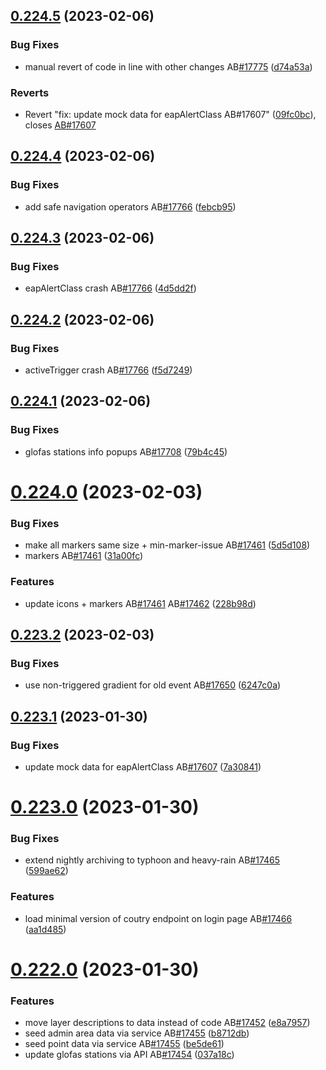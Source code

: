 ## [0.224.5](https://github.com/rodekruis/IBF-system/compare/v0.224.4...v0.224.5) (2023-02-06)


### Bug Fixes

* manual revert of code in line with other changes AB[#17775](https://github.com/rodekruis/IBF-system/issues/17775) ([d74a53a](https://github.com/rodekruis/IBF-system/commit/d74a53aade42c8c3f86280ea7d85f1b7df1c29fd))


### Reverts

* Revert "fix: update mock data for eapAlertClass AB#17607" ([09fc0bc](https://github.com/rodekruis/IBF-system/commit/09fc0bc6ca3a491d9eec2a461f40f0d96aa6e1bc)), closes [AB#17607](https://github.com/AB/issues/17607)



## [0.224.4](https://github.com/rodekruis/IBF-system/compare/v0.224.3...v0.224.4) (2023-02-06)


### Bug Fixes

* add safe navigation operators AB[#17766](https://github.com/rodekruis/IBF-system/issues/17766) ([febcb95](https://github.com/rodekruis/IBF-system/commit/febcb95e20181037123d47b368c7dd98dfc64493))



## [0.224.3](https://github.com/rodekruis/IBF-system/compare/v0.224.2...v0.224.3) (2023-02-06)


### Bug Fixes

* eapAlertClass crash AB[#17766](https://github.com/rodekruis/IBF-system/issues/17766) ([4d5dd2f](https://github.com/rodekruis/IBF-system/commit/4d5dd2fe5af5d5a6a2ab9e4b240e9d637bd6a016))



## [0.224.2](https://github.com/rodekruis/IBF-system/compare/v0.224.1...v0.224.2) (2023-02-06)


### Bug Fixes

* activeTrigger crash AB[#17766](https://github.com/rodekruis/IBF-system/issues/17766) ([f5d7249](https://github.com/rodekruis/IBF-system/commit/f5d7249ade63e4e1ab2fcf2f9bd56e3899ebb7fd))



## [0.224.1](https://github.com/rodekruis/IBF-system/compare/v0.224.0...v0.224.1) (2023-02-06)


### Bug Fixes

* glofas stations info popups AB[#17708](https://github.com/rodekruis/IBF-system/issues/17708) ([79b4c45](https://github.com/rodekruis/IBF-system/commit/79b4c452be1da334a193178fc14dbd4874b3ce4e))



# [0.224.0](https://github.com/rodekruis/IBF-system/compare/v0.223.2...v0.224.0) (2023-02-03)


### Bug Fixes

* make all markers same size + min-marker-issue AB[#17461](https://github.com/rodekruis/IBF-system/issues/17461) ([5d5d108](https://github.com/rodekruis/IBF-system/commit/5d5d108596658ab6c3d609fdea51009f448c4e75))
* markers AB[#17461](https://github.com/rodekruis/IBF-system/issues/17461) ([31a00fc](https://github.com/rodekruis/IBF-system/commit/31a00fc9a8ce7433291d89f88302081bbecb6537))


### Features

* update icons + markers AB[#17461](https://github.com/rodekruis/IBF-system/issues/17461) AB[#17462](https://github.com/rodekruis/IBF-system/issues/17462) ([228b98d](https://github.com/rodekruis/IBF-system/commit/228b98dd8bfbbd1e14766b2a21863cdde468e7fb))



## [0.223.2](https://github.com/rodekruis/IBF-system/compare/v0.223.1...v0.223.2) (2023-02-03)


### Bug Fixes

* use non-triggered gradient for old event AB[#17650](https://github.com/rodekruis/IBF-system/issues/17650) ([6247c0a](https://github.com/rodekruis/IBF-system/commit/6247c0aa2e2a548c7f0ecbe11a4e2cfb58e8997f))



## [0.223.1](https://github.com/rodekruis/IBF-system/compare/v0.223.0...v0.223.1) (2023-01-30)


### Bug Fixes

* update mock data for eapAlertClass AB[#17607](https://github.com/rodekruis/IBF-system/issues/17607) ([7a30841](https://github.com/rodekruis/IBF-system/commit/7a30841adcbba8a097d7b89ab6a1ad4523b941cb))



# [0.223.0](https://github.com/rodekruis/IBF-system/compare/v0.222.0...v0.223.0) (2023-01-30)


### Bug Fixes

* extend nightly archiving to typhoon and heavy-rain AB[#17465](https://github.com/rodekruis/IBF-system/issues/17465) ([599ae62](https://github.com/rodekruis/IBF-system/commit/599ae62089d66ca916061c1c1acd951fae29bd7f))


### Features

* load minimal version of coutry endpoint on login page AB[#17466](https://github.com/rodekruis/IBF-system/issues/17466) ([aa1d485](https://github.com/rodekruis/IBF-system/commit/aa1d485a9a95245b81774ca458f35c01c36b6057))



# [0.222.0](https://github.com/rodekruis/IBF-system/compare/v0.221.2...v0.222.0) (2023-01-30)


### Features

* move layer descriptions to data instead of code AB[#17452](https://github.com/rodekruis/IBF-system/issues/17452) ([e8a7957](https://github.com/rodekruis/IBF-system/commit/e8a79573a79bb0b9b4830dfcde46e3dbcf461586))
* seed admin area data via service AB[#17455](https://github.com/rodekruis/IBF-system/issues/17455) ([b8712db](https://github.com/rodekruis/IBF-system/commit/b8712db090c6746805d6a049660652750c992ade))
* seed point data via service AB[#17455](https://github.com/rodekruis/IBF-system/issues/17455) ([be5de61](https://github.com/rodekruis/IBF-system/commit/be5de612b4a9f2a25b592fea0ffc343adc09b7c9))
* update glofas stations via API AB[#17454](https://github.com/rodekruis/IBF-system/issues/17454) ([037a18c](https://github.com/rodekruis/IBF-system/commit/037a18ca74977b3f8f64604778c9ff6359ab8be7))



